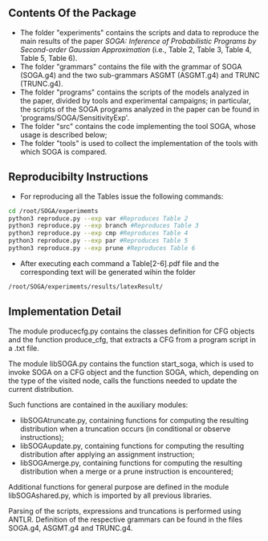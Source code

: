 ## Contents Of the Package

- The folder "experiments" contains the scripts and data to reproduce the main results of the paper _SOGA: Inference of Probabilistic Programs by Second-order Gaussian Approximation_ (i.e., Table 2, Table 3, Table 4, Table 5, Table 6).
- The folder "grammars" contains the file with the grammar of SOGA (SOGA.g4) and the two sub-grammars ASGMT (ASGMT.g4) and TRUNC (TRUNC.g4).
- The folder "programs" contains the scripts of the models analyzed in the paper, divided by tools and experimental campaigns; in particular, the scripts of the SOGA programs analyzed in the paper can be found in 'programs/SOGA/SensitivityExp'.
- The folder "src" contains the code implementing the tool SOGA, whose usage is described below;
- The folder "tools" is used to collect the implementation of the tools with which SOGA is compared.  


## Reproducibilty Instructions

- For reproducing all the Tables issue the following commands:

```bash
cd /root/SOGA/experimemts
python3 reproduce.py --exp var #Reproduces Table 2
python3 reproduce.py --exp branch #Reproduces Table 3
python3 reproduce.py --exp cmp #Reproduces Table 4
python3 reproduce.py --exp par #Reproduces Table 5
python3 reproduce.py --exp prune #Reproduces Table 6
```

- After executing each command a Table[2-6].pdf file and the corresponding text will be generated wihin the folder 

```bash
/root/SOGA/experimemts/results/latexResult/
```

## Implementation Detail

The module producecfg.py contains the classes definition for CFG objects and the function produce_cfg, that extracts a CFG from a program script in a .txt file. 

The module libSOGA.py contains the function start_soga, which is used to invoke SOGA on a CFG object and the function SOGA, which, depending on the type of the visited node, calls the functions needed to update the current distribution. 

Such functions are contained in the auxiliary modules:
- libSOGAtruncate.py, containing functions for computing the resulting distribution when a truncation occurs (in conditional or observe instructions);
- libSOGAupdate.py, containing functions for computing the resulting distribution after applying an assignment instruction;
- libSOGAmerge.py, containing functions for computing the resulting distribution when a merge or a prune instruction is encountered;

Additional functions for general purpose are defined in the module libSOGAshared.py, which is imported by all previous libraries.

Parsing of the scripts, expressions and truncations is performed using ANTLR. Definition of the respective grammars can be found in the files SOGA.g4, ASGMT.g4 and TRUNC.g4.